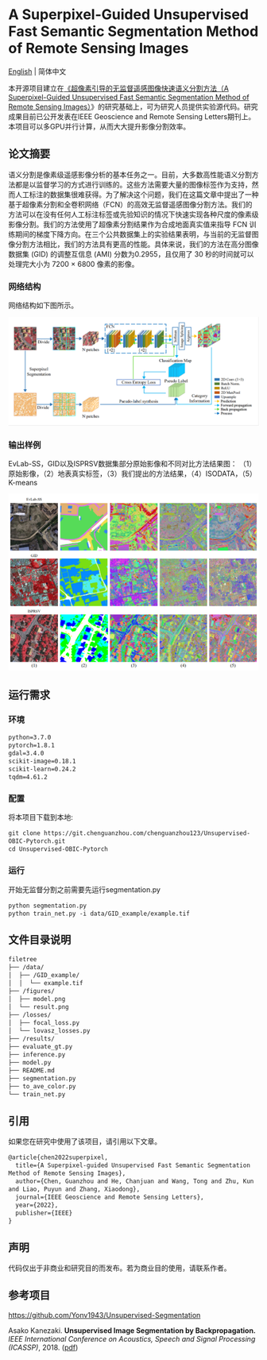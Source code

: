 # A Superpixel-Guided Unsupervised Fast Semantic Segmentation Method of Remote Sensing Images

[English](./README-zh_CN.md) | 简体中文 

本开源项目建立在[《超像素引导的无监督遥感图像快速语义分割方法（A Superpixel-Guided Unsupervised Fast Semantic Segmentation Method of Remote Sensing Images）](https://ieeexplore.ieee.org/document/9854897?source=authoralert)》的研究基础上，可为研究人员提供实验源代码。研究成果目前已公开发表在IEEE Geoscience and Remote Sensing Letters期刊上。本项目可以多GPU并行计算，从而大大提升影像分割效率。

## 论文摘要
语义分割是像素级遥感影像分析的基本任务之一。目前，大多数高性能语义分割方法都是以监督学习的方式进行训练的。这些方法需要大量的图像标签作为支持，然而人工标注的数据集很难获得。为了解决这个问题，我们在这篇文章中提出了一种基于超像素分割和全卷积网络（FCN）的高效无监督遥感图像分割方法。我们的方法可以在没有任何人工标注标签或先验知识的情况下快速实现各种尺度的像素级影像分割。我们的方法使用了超像素分割结果作为合成地面真实值来指导 FCN 训练期间的梯度下降方向。在三个公共数据集上的实验结果表明，与当前的无监督图像分割方法相比，我们的方法具有更高的性能。具体来说，我们的方法在高分图像数据集 (GID) 的调整互信息 (AMI) 分数为0.2955，且仅用了 30 秒的时间就可以处理完大小为 7200 × 6800 像素的影像。

### 网络结构
网络结构如下图所示。

![alt text](figures/model.png)

### 输出样例
EvLab-SS，GID以及ISPRSV数据集部分原始影像和不同对比方法结果图： （1）原始影像，（2）地表真实标签，（3）我们提出的方法结果，（4）ISODATA，（5）K-means

![alt text](figures/result.png)

## 运行需求
### 环境
```
python=3.7.0
pytorch=1.8.1
gdal=3.4.0 
scikit-image=0.18.1
scikit-learn=0.24.2
tqdm=4.61.2
```

### 配置
将本项目下载到本地:
```
git clone https://git.chenguanzhou.com/chenguanzhou123/Unsupervised-OBIC-Pytorch.git
cd Unsupervised-OBIC-Pytorch
```
### 运行
开始无监督分割之前需要先运行segmentation.py
```
python segmentation.py 
python train_net.py -i data/GID_example/example.tif 
```
## 文件目录说明
```
filetree 
├── /data/
│  ├── /GID_example/
│  │  └── example.tif
├── /figures/
│  ├── model.png
│  └── result.png
├── /losses/
│  ├── focal_loss.py
│  └── lovasz_losses.py
├── /results/
├── evaluate_gt.py
├── inference.py
├── model.py
├── README.md
├── segmentation.py
├── to_ave_color.py
└── train_net.py

```

## 引用
如果您在研究中使用了该项目，请引用以下文章。
```
@article{chen2022superpixel,
  title={A Superpixel-guided Unsupervised Fast Semantic Segmentation Method of Remote Sensing Images},
  author={Chen, Guanzhou and He, Chanjuan and Wang, Tong and Zhu, Kun and Liao, Puyun and Zhang, Xiaodong},
  journal={IEEE Geoscience and Remote Sensing Letters},
  year={2022},
  publisher={IEEE}
}
```

## 声明
代码仅出于非商业和研究目的而发布。若为商业目的使用，请联系作者。

## 参考项目
https://github.com/Yonv1943/Unsupervised-Segmentation

Asako Kanezaki.
**Unsupervised Image Segmentation by Backpropagation.** 
*IEEE International Conference on Acoustics, Speech and Signal Processing (ICASSP)*, 2018.
([pdf](https://kanezaki.github.io/pytorch-unsupervised-segmentation/ICASSP2018_kanezaki.pdf))